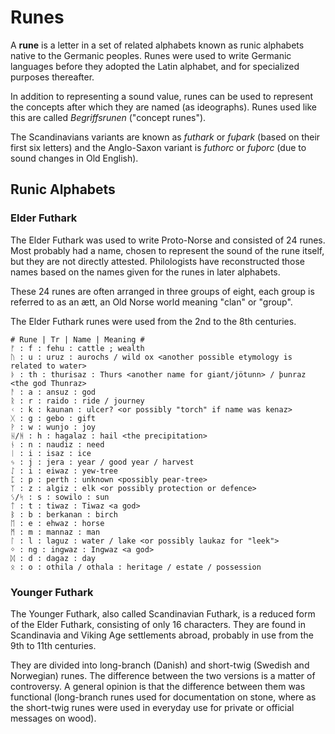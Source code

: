 # Runes

A **rune** is a letter in a set of related alphabets known as runic alphabets native to the Germanic
peoples. Runes were used to write Germanic languages before they adopted the Latin alphabet, and
for specialized purposes thereafter.

In addition to representing a sound value, runes can be used to represent the concepts after which
they are named (as ideographs). Runes used like this are called *Begriffsrunen* ("concept runes").

The Scandinavians variants are known as *futhark* or *fuþark* (based on their first six letters) and
the Anglo-Saxon variant is *futhorc* or *fuþorc* (due to sound changes in Old English).

## Runic Alphabets

### Elder Futhark

The Elder Futhark was used to write Proto-Norse and consisted of 24 runes. Most probably had a name,
chosen to represent the sound of the rune itself, but they are not directly attested. Philologists
have reconstructed those names based on the names given for the runes in later alphabets.

These 24 runes are often arranged in three groups of eight, each group is referred to as an ætt, 
an Old Norse world meaning "clan" or "group".

The Elder Futhark runes were used from the 2nd to the 8th centuries.

```aln-elder-futhark
# Rune | Tr | Name | Meaning #
ᚠ : f : fehu : cattle ; wealth
ᚢ : u : uruz : aurochs / wild ox <another possible etymology is related to water>
ᚦ : th : thurisaz : Thurs <another name for giant/jötunn> / þunraz <the god Thunraz>
ᚨ : a : ansuz : god
ᚱ : r : raido : ride / journey
ᚲ : k : kaunan : ulcer? <or possibly "torch" if name was kenaz>
ᚷ : g : gebo : gift
ᚹ : w : wunjo : joy
ᚺ/ᚻ : h : hagalaz : hail <the precipitation>
ᚾ : n : naudiz : need
ᛁ : i : isaz : ice
ᛃ : j : jera : year / good year / harvest
ᛇ : i : eiwaz : yew-tree
ᛈ : p : perth : unknown <possibly pear-tree>
ᛉ : z : algiz : elk <or possibly protection or defence>
ᛊ/ᛋ : s : sowilo : sun
ᛏ : t : tiwaz : Tiwaz <a god>
ᛒ : b : berkanan : birch
ᛖ : e : ehwaz : horse
ᛗ : m : mannaz : man
ᛚ : l : laguz : water / lake <or possibly laukaz for "leek">
ᛜ : ng : ingwaz : Ingwaz <a god>
ᛞ : d : dagaz : day
ᛟ : o : othila / othala : heritage / estate / possession
```

### Younger Futhark

The Younger Futhark, also called Scandinavian Futhark, is a reduced form of the Elder Futhark, 
consisting of only 16 characters. They are found in Scandinavia and Viking Age settlements abroad,
probably in use from the 9th to 11th centuries.

They are divided into long-branch (Danish) and short-twig (Swedish and Norwegian) runes. The
difference between the two versions is a matter of controversy. A general opinion is that the
difference between them was functional (long-branch runes used for documentation on stone, where as
the short-twig runes were used in everyday use for private or official messages on wood).

